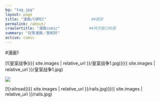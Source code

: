 ```yaml
---
bg: "tag.jpg"
layout: page
title: "漫画/COMIC"                    ##题目
permalink: /about/
crawlertitle: "漫画comic"             ##网页窗口标题
summary: "日常漫画／我和轩"
active: comic
---
```

#漫画1


[![皇室战争]({{ site.images | relative_url }}/皇室战争1.jpg)]({{ site.images | relative_url }}/皇室战争1.jpg)

<img src="{{baseurl}}/media/images/头像.jpg"> 


[![railroad]({{ site.images | relative_url }}/rails.jpg)]({{ site.images | relative_url }}/rails.jpg)